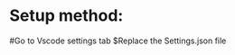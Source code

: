 Setup method:
==========================

#Go to Vscode settings tab
$Replace the Settings.json file
